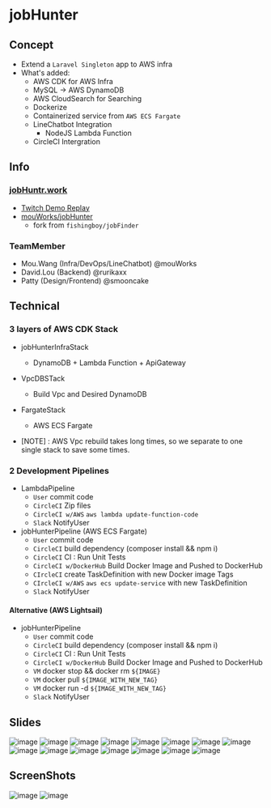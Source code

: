 # jobHunter

## Concept
* Extend a `Laravel Singleton` app to AWS infra
* What's added:
    * AWS CDK for AWS Infra
    * MySQL -> AWS DynamoDB
    * AWS CloudSearch for Searching
    * Dockerize 
    * Containerized service from `AWS ECS Fargate`
    * LineChatbot Integration
        * NodeJS Lambda Function
    * CircleCI Intergration

## Info

### [jobHuntr.work](https://jobHuntr.work/awshack)
* [Twitch Demo Replay](https://www.twitch.tv/videos/509372078?fbclid=IwAR1FHtolEi0fsQyL3gz0ID0CK6kbkqI4ZSjwL3ifTv652saP02fPmCaZKAU&t=2h37m15s)
* [mouWorks/jobHunter](https://github.com/mouWorks/jobHunter)
    * fork from `fishingboy/jobFinder`

### TeamMember
* Mou.Wang (Infra/DevOps/LineChatbot) @mouWorks
* David.Lou (Backend) @rurikaxx
* Patty (Design/Frontend) @smooncake

## Technical

### 3 layers of AWS CDK Stack
* jobHunterInfraStack
    * DynamoDB + Lambda Function + ApiGateway
* VpcDBSTack
    * Build Vpc and Desired DynamoDB
* FargateStack
    * AWS ECS Fargate

* [NOTE] : AWS Vpc rebuild takes long times, so we separate to one single stack to save some times.    
    
### 2 Development Pipelines
* LambdaPipeline
    * `User` commit code
    * `CircleCI` Zip files
    * `CircleCI w/AWS` `aws lambda update-function-code`
    * `Slack` NotifyUser
* jobHunterPipeline (AWS ECS Fargate)
    * `User` commit code
    * `CircleCI` build dependency (composer install && npm i)
    * `CircleCI` CI : Run Unit Tests
    * `CircleCI w/DockerHub` Build Docker Image and Pushed to DockerHub
    * `CIrcleCI` create TaskDefinition with new Docker image Tags
    * `CIrcleCI w/AWS` `aws ecs update-service` with new TaskDefinition
    * `Slack` NotifyUser         

#### Alternative (AWS Lightsail)
* jobHunterPipeline 
    * `User` commit code
    * `CircleCI` build dependency (composer install && npm i)
    * `CircleCI` CI : Run Unit Tests
    * `CircleCI w/DockerHub` Build Docker Image and Pushed to DockerHub 
    * `VM` docker stop && docker rm `${IMAGE}`
    * `VM` docker pull `${IMAGE_WITH_NEW_TAG}`
    * `VM` docker run -d `${IMAGE_WITH_NEW_TAG}`
    * `Slack` NotifyUser  

## Slides
![image](/jobHunter/slide01.jpg)
![image](/jobHunter/slide02.jpg)
![image](/jobHunter/slide03.jpg)
![image](/jobHunter/slide04.jpg)
![image](/jobHunter/slide05.jpg)
![image](/jobHunter/slide06.jpg)
![image](/jobHunter/slide07.jpg)
![image](/jobHunter/slide08.jpg)
![image](/jobHunter/slide09.jpg)
![image](/jobHunter/slide10.jpg)
![image](/jobHunter/slide11.jpg)
![image](/jobHunter/slide12.jpg)
![image](/jobHunter/slide13.jpg)
![image](/jobHunter/slide14.jpg)
![image](/jobHunter/slide15.jpg)

## ScreenShots
![image](/jobHunter/screenshot01.jpg)
![image](/jobHunter/screenshot02.jpg)


